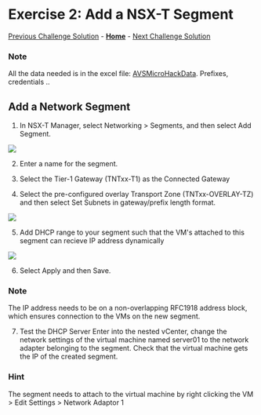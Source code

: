 # Exercise 2: Add a NSX-T Segment

[Previous Challenge Solution](./01-NSX-DHCP.md) - **[Home](../Readme.md)** - [Next Challenge Solution](./03-NSX-Add-DNS-Forwarder.md)

### Note

 All the data needed is in the excel file: [AVSMicroHackData](../Lab/info/datos_Microhack_300925.xlsx). Prefixes, credentials .. 

## Add a Network Segment
1.	In NSX-T Manager, select Networking > Segments, and then select Add Segment.

![](./Images/02-NSX-Add-Segment/NSXSegment002.PNG)
 
2.	Enter a name for the segment.

3.	Select the Tier-1 Gateway (TNTxx-T1) as the Connected Gateway 

4.	Select the pre-configured overlay Transport Zone (TNTxx-OVERLAY-TZ) and then select Set Subnets in gateway/prefix length format.

![](./Images/02-NSX-Add-Segment/NSXSegment003.PNG)

5. Add DHCP range to your segment such that the VM's attached to this segment can recieve IP address dynamically

![](./Images/02-NSX-Add-Segment/NSXSegment004.PNG)

6.	Select Apply and then Save.

### Note
The IP address needs to be on a non-overlapping RFC1918 address block, which ensures connection to the VMs on the new segment.

7. Test the DHCP Server
   Enter into the nested vCenter, change the network settings of the virtual machine named server01 to the network adapter belonging to the segment. Check that the virtual machine gets the IP of the created segment.

### Hint

The segment needs to attach to the virtual machine by right clicking the VM > Edit Settings > Network Adaptor 1 
